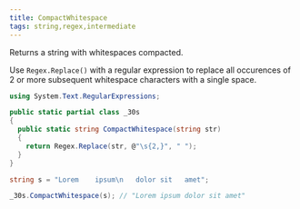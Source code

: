 ```yaml
---
title: CompactWhitespace
tags: string,regex,intermediate
---
```


Returns a string with whitespaces compacted.

Use `Regex.Replace()` with a regular expression to replace all occurences of 2 or more subsequent whitespace characters with a single space.

```csharp
using System.Text.RegularExpressions;

public static partial class _30s 
{
  public static string CompactWhitespace(string str) 
  {
    return Regex.Replace(str, @"\s{2,}", " ");
  }
}
```

```csharp
string s = "Lorem    ipsum\n   dolor sit   amet";

_30s.CompactWhitespace(s); // "Lorem ipsum dolor sit amet"
```
